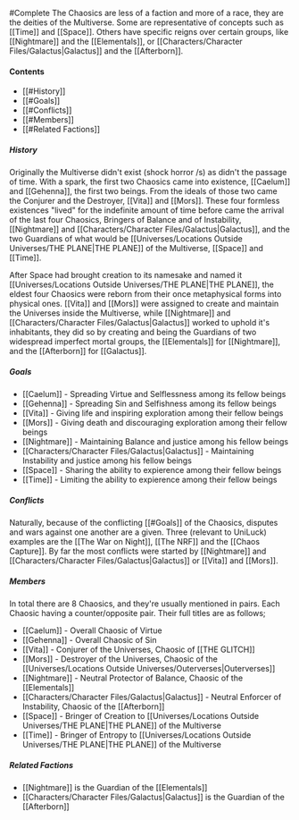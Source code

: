 #Complete
The Chaosics are less of a faction and more of a race, they are the deities of the Multiverse.
Some are representative of concepts such as [[Time]] and [[Space]]. Others have specific reigns over certain groups, like [[Nightmare]] and the [[Elementals]], or [[Characters/Character Files/Galactus|Galactus]] and the [[Afterborn]].

#### Contents
- [[#History]]
- [[#Goals]]
- [[#Conflicts]]
- [[#Members]]
- [[#Related Factions]]

##### History
Originally the Multiverse didn't exist (shock horror /s) as didn't the passage of time. With a spark, the first two Chaosics came into existence, [[Caelum]] and [[Gehenna]], the first two beings. From the ideals of those two came the Conjurer and the Destroyer, [[Vita]] and [[Mors]]. These four formless existences "lived" for the indefinite amount of time before came the arrival of the last four Chaosics, Bringers of Balance and of Instability, [[Nightmare]] and [[Characters/Character Files/Galactus|Galactus]], and the two Guardians of what would be [[Universes/Locations Outside Universes/THE PLANE|THE PLANE]] of the Multiverse, [[Space]] and [[Time]].

After Space had brought creation to its namesake and named it [[Universes/Locations Outside Universes/THE PLANE|THE PLANE]], the eldest four Chaosics were reborn from their once metaphysical forms into physical ones. [[Vita]] and [[Mors]] were assigned to create and maintain the Universes inside the Multiverse, while [[Nightmare]] and [[Characters/Character Files/Galactus|Galactus]] worked to uphold it's inhabitants, they did so by creating and being the Guardians of two widespread imperfect mortal groups, the [[Elementals]] for [[Nightmare]], and the [[Afterborn]] for [[Galactus]].

##### Goals
- [[Caelum]] - Spreading Virtue and Selflessness among its fellow beings
- [[Gehenna]] - Spreading Sin and Selfishness among its fellow beings
- [[Vita]] - Giving life and inspiring exploration among their fellow beings
- [[Mors]] - Giving death and discouraging exploration among their fellow beings
- [[Nightmare]] - Maintaining Balance and justice among his fellow beings
- [[Characters/Character Files/Galactus|Galactus]] - Maintaining Instability and justice among his fellow beings
- [[Space]] - Sharing the ability to expierence among their fellow beings
- [[Time]] - Limiting the ability to expierence among their fellow beings

##### Conflicts
Naturally, because of the conflicting [[#Goals]] of the Chaosics, disputes and wars against one another are a given. Three (relevant to UniLuck) examples are the [[The War on Night]], [[The NRF]] and the [[Chaos Capture]]. By far the most conflicts were started by [[Nightmare]] and [[Characters/Character Files/Galactus|Galactus]] or [[Vita]] and [[Mors]].

##### Members
In total there are 8 Chaosics, and they're usually mentioned in pairs. Each Chaosic having a counter/opposite pair. Their full titles are as follows;

- [[Caelum]] - Overall Chaosic of Virtue
- [[Gehenna]] - Overall Chaosic of Sin
- [[Vita]] - Conjurer of the Universes, Chaosic of [[THE GLITCH]]
- [[Mors]] - Destroyer of the Universes, Chaosic of the [[Universes/Locations Outside Universes/Outerverses|Outerverses]]
- [[Nightmare]] - Neutral Protector of Balance, Chaosic of the [[Elementals]]
- [[Characters/Character Files/Galactus|Galactus]] - Neutral Enforcer of Instability, Chaosic of the [[Afterborn]]
- [[Space]] - Bringer of Creation to [[Universes/Locations Outside Universes/THE PLANE|THE PLANE]] of the Multiverse
- [[Time]] - Bringer of Entropy to [[Universes/Locations Outside Universes/THE PLANE|THE PLANE]] of the Multiverse

##### Related Factions
- [[Nightmare]] is the Guardian of the [[Elementals]]
- [[Characters/Character Files/Galactus|Galactus]] is the Guardian of the [[Afterborn]]